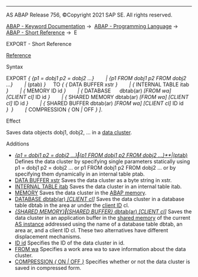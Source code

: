   

* * *

AS ABAP Release 756, ©Copyright 2021 SAP SE. All rights reserved.

[ABAP - Keyword Documentation](javascript:call_link\('abenabap.htm'\)) →  [ABAP - Programming Language](javascript:call_link\('abenabap_reference.htm'\)) →  [ABAP - Short Reference](javascript:call_link\('abenabap_shortref.htm'\)) →  E

EXPORT - Short Reference

[Reference](javascript:call_link\('abapexport_data_cluster.htm'\))

Syntax

EXPORT *{* *{*p1 = dobj1 p2 = dobj2 ...*}*
       *|* *{*p1 FROM dobj1 p2 FROM dobj2 ...*}*
       *|* (ptab) *}*
    TO *{* *{* DATA BUFFER xstr *}*
       *|* *{* INTERNAL TABLE itab *}*
       *|* *{* MEMORY ID id *}*
       *|* *{* DATABASE      dbtab(ar) *\[*FROM wa*\]* *\[*CLIENT cl*\]* ID id *}*
       *|* *{* SHARED MEMORY dbtab(ar) *\[*FROM wa*\]* *\[*CLIENT cl*\]* ID id *}*
       *|* *{* SHARED BUFFER dbtab(ar) *\[*FROM wa*\]* *\[*CLIENT cl*\]* ID id *}*  *}*
       *\[* COMPRESSION *{* ON *|* OFF *}* *\]*.

Effect

Saves data objects dobj1, dobj2, ... in a [data cluster](javascript:call_link\('abendata_cluster_glosry.htm'\) "Glossary Entry").

Additions

-   [*{*p1 = dobj1 p2 = dobj2 ...*}**|**{*p1 FROM dobj1 p2 FROM dobj2 ...*}**|*(ptab)](javascript:call_link\('abapexport_data_cluster_param.htm'\))
    Defines the data cluster by specifying single parameters statically using p1 = dobj1 p2 = dobj2 ... or p1 FROM dobj1 p2 FROM dobj2 ... or by specifying them dynamically in an internal table ptab.
-   [DATA BUFFER xstr](javascript:call_link\('abapexport_data_cluster_medium.htm'\))
    Saves the data cluster as a byte string in xstr.
-   [INTERNAL TABLE itab](javascript:call_link\('abapexport_data_cluster_medium.htm'\))
    Saves the data cluster in an internal table itab.
-   [MEMORY](javascript:call_link\('abapexport_data_cluster_medium.htm'\))
    Saves the data cluster in the [ABAP memory](javascript:call_link\('abenabap_memory_glosry.htm'\) "Glossary Entry").
-   [DATABASE dbtab(ar) *\[*CLIENT cl*\]*](javascript:call_link\('abapexport_data_cluster_medium.htm'\))
    Saves the data cluster in a database table dbtab in the area ar under the [client ID](javascript:call_link\('abenclient_identifier_glosry.htm'\) "Glossary Entry") cl.
-   [*{*SHARED MEMORY*}**|**{*SHARED BUFFER*}* dbtab(ar) *\[*CLIENT cl*\]*](javascript:call_link\('abapexport_data_cluster_medium.htm'\))
    Saves the data cluster in an application buffer in the [shared memory](javascript:call_link\('abenshared_memory_glosry.htm'\) "Glossary Entry") of the current [AS instance](javascript:call_link\('abenas_instance_glosry.htm'\) "Glossary Entry") addressed using the name of a database table dbtab, an area ar, and a client ID cl. These two alternatives have different displacement mechanisms.
-   [ID id](javascript:call_link\('abapexport_data_cluster_medium.htm'\))
    Specifies the ID of the data cluster in id.
-   [FROM wa](javascript:call_link\('abapexport_data_cluster_medium.htm'\))
    Specifies a work area wa to save information about the data cluster.
-   [COMPRESSION *{* ON *|* OFF *}*](javascript:call_link\('abapexport_data_cluster.htm'\))
    Specifies whether or not the data cluster is saved in compressed form.